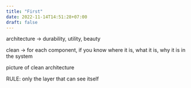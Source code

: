 ```yaml
---
title: "First"
date: 2022-11-14T14:51:28+07:00
draft: false
---
```


architecture -> durability, utility, beauty

clean -> for each component, if you know where it is, what it is, why it is in the system


picture of clean architecture

RULE: only the layer that can see itself 